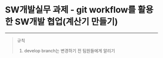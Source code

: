 # SW개발실무 과제 - git workflow를 활용한 SW개발 협업(계산기 만들기)
---
> 규칙
> 1. develop branch는 변경하기 전 팀원들에게 알리기


 
